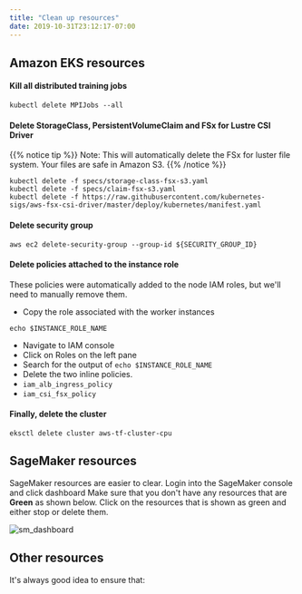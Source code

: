```yaml
---
title: "Clean up resources"
date: 2019-10-31T23:12:17-07:00
---
```


## Amazon EKS resources

#### Kill all distributed training jobs
```
kubectl delete MPIJobs --all
```

#### Delete StorageClass, PersistentVolumeClaim and FSx for Lustre CSI Driver
{{% notice tip %}}
Note: This will automatically delete the FSx for luster file system. Your files are safe in Amazon S3.
{{% /notice %}}
```
kubectl delete -f specs/storage-class-fsx-s3.yaml
kubectl delete -f specs/claim-fsx-s3.yaml
kubectl delete -f https://raw.githubusercontent.com/kubernetes-sigs/aws-fsx-csi-driver/master/deploy/kubernetes/manifest.yaml
```
#### Delete security group
```
aws ec2 delete-security-group --group-id ${SECURITY_GROUP_ID}
```

#### Delete policies attached to the instance role
These policies were automatically added to the node IAM roles, but we'll need to manually remove them.

* Copy the role associated with the worker instances
```
echo $INSTANCE_ROLE_NAME
```
* Navigate to IAM console
* Click on Roles on the left pane
* Search for the output of `echo $INSTANCE_ROLE_NAME`
* Delete the two inline policies.
 * `iam_alb_ingress_policy`
 * `iam_csi_fsx_policy`

#### Finally, delete the cluster
```
eksctl delete cluster aws-tf-cluster-cpu
```

## SageMaker resources
SageMaker resources are easier to clear.
Login into the SageMaker console and click dashboard
Make sure that you don't have any resources that are **Green** as shown below. Click on the resources that is shown as green and either stop or delete them.

![sm_dashboard](/images/cleanup/sm_cleanup.png)

## Other resources
It's always good idea to ensure that:

